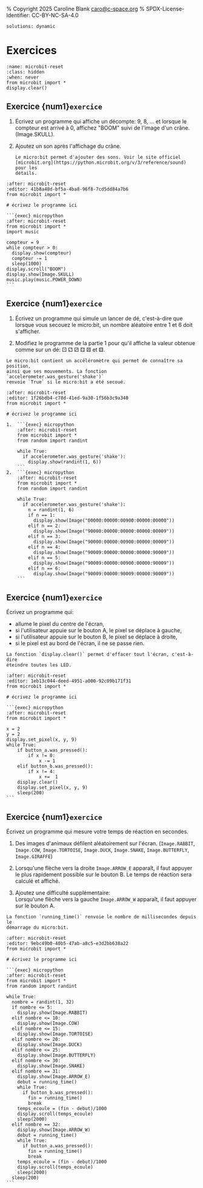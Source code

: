 % Copyright 2025 Caroline Blank <caro@c-space.org>
% SPDX-License-Identifier: CC-BY-NC-SA-4.0

```{metadata}
solutions: dynamic
```

# Exercices

```{exec} micropython
:name: microbit-reset
:class: hidden
:when: never
from microbit import *
display.clear()
```

## Exercice {num1}`exercice`

1.  Écrivez un programme qui affiche un décompte: 9, 8, ... et lorsque le
    compteur est arrivé à 0, affichez "BOOM" suivi de l'image d'un crâne.
    (Image.SKULL).

2.  Ajoutez un son après l'affichage du crâne.
    ```{tip}
    Le micro:bit permet d'ajouter des sons. Voir le site officiel
    [microbit.org](https://python.microbit.org/v/3/reference/sound) pour les
    détails.
    ```

```{exec} micropython
:after: microbit-reset
:editor: 41b8a48d-bf5a-4ba8-96f8-7cd5dd84a7b6
from microbit import *

# écrivez le programme ici
```

````{solution}
```{exec} micropython
:after: microbit-reset
from microbit import *
import music

compteur = 9
while compteur > 0:
  display.show(compteur)
  compteur -= 1
  sleep(1000)
display.scroll("BOOM")
display.show(Image.SKULL)
music.play(music.POWER_DOWN)
```
````

## Exercice {num1}`exercice`

1.  Écrivez un programme qui simule un lancer de dé, c'est-à-dire que lorsque
    vous secouez le micro:bit, un nombre aléatoire entre 1 et 6 doit s'afficher.

2.  Modifiez le programme de la partie 1 pour qu'il affiche la valeur obtenue
    comme sur un dé: &#9856; &#9857; &#9858; &#9859; &#9860; et &#9861;.

```{tip}
Le micro:bit contient un accéléromètre qui permet de connaître sa position,
ainsi que ses mouvements. La fonction `accelerometer.was_gesture('shake')`
renvoie `True` si le micro:bit a été secoué.
```

```{exec} micropython
:after: microbit-reset
:editor: 1f26bdb4-c78d-41ed-9a30-1f56b3c9a340
from microbit import *

# écrivez le programme ici
```

````{solution}
1.  ```{exec} micropython
    :after: microbit-reset
    from microbit import *
    from random import randint

    while True:
      if accelerometer.was_gesture('shake'):
        display.show(randint(1, 6))
    ```
2.  ```{exec} micropython
    :after: microbit-reset
    from microbit import *
    from random import randint

    while True:
      if accelerometer.was_gesture('shake'):
        n = randint(1, 6)
        if n == 1:
          display.show(Image("00000:00000:00900:00000:00000"))
        elif n == 2:
          display.show(Image("90000:00000:00000:00000:00009"))
        elif n == 3:
          display.show(Image("90000:00000:00900:00000:00009"))
        elif n == 4:
          display.show(Image("90009:00000:00000:00000:90009"))
        elif n == 5:
          display.show(Image("90009:00000:00900:00000:90009"))
        elif n == 6:
          display.show(Image("90009:00000:90009:00000:90009"))
    ```
````

## Exercice {num1}`exercice`

Écrivez un programme qui:

- allume le pixel du centre de l'écran,
- si l'utilisateur appuie sur le bouton A, le pixel se déplace à gauche,
- si l'utilisateur appuie sur le bouton B, le pixel se déplace à droite,
- si le pixel est au bord de l'écran, il ne se passe rien.


```{tip}
La fonction `display.clear()` permet d'effacer tout l'écran, c'est-à-dire
éteindre toutes les LED.
```

```{exec} micropython
:after: microbit-reset
:editor: 1eb13c044-deed-4951-a000-92c09b171f31
from microbit import *

# écrivez le programme ici
```

````{solution}
```{exec} micropython
:after: microbit-reset
from microbit import *

x = 2
y = 2
display.set_pixel(x, y, 9)
while True:
    if button_a.was_pressed():
        if x != 0:
            x -= 1
    elif button_b.was_pressed():
        if x != 4:
            x +=  1
    display.clear()
    display.set_pixel(x, y, 9)
    sleep(200)
```
````

## Exercice {num1}`exercice`

Écrivez un programme qui mesure votre temps de réaction en secondes.

1.  Des images d'animaux défilent aléatoirement sur l'écran. (`Image.RABBIT`,
    `Image.COW`, `Image.TORTOISE`, `Image.DUCK`, `Image.SNAKE`,
    `Image.BUTTERFLY`, `Image.GIRAFFE`)

2.  Lorsqu'une flèche vers la droite `Image.ARROW_E` apparaît, il faut appuyer
    le plus rapidement possible sur le bouton B. Le temps de réaction sera
    calculé et affiché.

3.  Ajoutez une difficulté supplémentaire:\
    Lorsqu'une flèche vers la gauche `Image.ARROW_W` apparaît, il faut appuyer
    sur le bouton A.

```{tip}
La fonction `running_time()` renvoie le nombre de millisecondes depuis le
démarrage du micro:bit.
```

```{exec} micropython
:after: microbit-reset
:editor: 9ebc49b0-40b5-47ab-a8c5-e3d2bb638a22
from microbit import *

# écrivez le programme ici
```

````{solution}
```{exec} micropython
:after: microbit-reset
from microbit import *
from random import randint

while True:
  nombre = randint(1, 32)
  if nombre <= 5:
    display.show(Image.RABBIT)
  elif nombre <= 10:
    display.show(Image.COW)
  elif nombre <= 15:
    display.show(Image.TORTOISE)
  elif nombre <= 20:
    display.show(Image.DUCK)
  elif nombre <= 25:
    display.show(Image.BUTTERFLY)
  elif nombre <= 30:
    display.show(Image.SNAKE)
  elif nombre == 31:
    display.show(Image.ARROW_E)
    debut = running_time()
    while True:
      if button_b.was_pressed():
        fin = running_time()
        break
    temps_ecoule = (fin - debut)/1000
    display.scroll(temps_ecoule)
    sleep(2000)
  elif nombre == 32:
    display.show(Image.ARROW_W)
    debut = running_time()
    while True:
      if button_a.was_pressed():
        fin = running_time()
        break
    temps_ecoule = (fin - debut)/1000
    display.scroll(temps_ecoule)
    sleep(2000)
  sleep(200)
```
````



